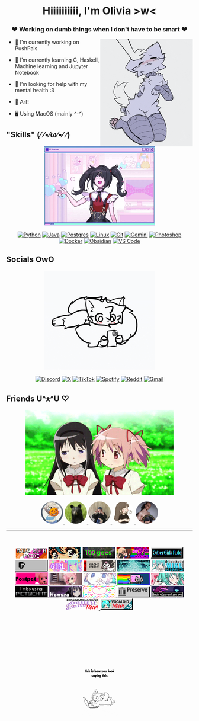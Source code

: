 <div align="center">

# Hiiiiiiiiii, I'm **Olivia** >w<
### ❤ Working on dumb things when I don't have to be smart ❤

</div>

<img align="right" src="resources/gif1.gif" width="250">

- 🔭 I’m currently working on PushPals

- 🌱 I’m currently learning C, Haskell, Machine learning and Jupyter Notebook

- 🤝 I’m looking for help with my mental health :3

- 🐶 Arf!

- 🖥️ Using MacOS (mainly ^-^)

## "Skills" (⁄ ⁄•⁄ω⁄•⁄ ⁄)
<div align="center">
  <img src="resources/gif2.gif" width="300">

[![Python](https://img.shields.io/badge/Python-3776AB?logo=python&logoColor=fff)](#)
[![Java](https://img.shields.io/badge/Java-%23ED8B00.svg?logo=openjdk&logoColor=white)](#)
[![Postgres](https://img.shields.io/badge/Postgres-%23316192.svg?logo=postgresql&logoColor=white)](#)
[![Linux](https://img.shields.io/badge/Linux-FCC624?logo=linux&logoColor=black)](#)
[![Git](https://img.shields.io/badge/Git-F05032?logo=git&logoColor=fff)](#)
[![Gemini](https://img.shields.io/badge/Gemini-886FBF?logo=googlegemini&logoColor=fff)](#)
[![Photoshop](https://img.shields.io/badge/Photoshop-31A8FF?logo=Adobe%20Photoshop&logoColor=black)](#)
[![Docker](https://img.shields.io/badge/Docker-2496ED?logo=docker&logoColor=fff)](#)
[![Obsidian](https://img.shields.io/badge/Obsidian-%23483699.svg?&logo=obsidian&logoColor=white)](#)
[![VS Code](https://custom-icon-badges.demolab.com/badge/VS%20Code-0078d7.svg?logo=vsc&logoColor=white)](#)
</div>

## Socials OwO
<div align="center">
  <img src="resources/gif3.gif" width="300">

[![Discord](https://img.shields.io/badge/Discord-%235865F2.svg?&logo=discord&logoColor=white)](#)
[![X](https://img.shields.io/badge/X-%23000000.svg?logo=X&logoColor=white)](#)
[![TikTok](https://img.shields.io/badge/TikTok-black?logo=tiktok&logoColor=white)](#)
[![Spotify](https://img.shields.io/badge/Spotify-1ED760?logo=spotify&logoColor=white)](#)
[![Reddit](https://img.shields.io/badge/Reddit-FF4500?logo=reddit&logoColor=white)](#)
[![Gmail](https://img.shields.io/badge/Gmail-D14836?logo=gmail&logoColor=white)](#)
</div>

## Friends U^ᴥ^U ♡
<div align="center">
  <img src="resources/gif4.gif" width="400">

  <br>

  <a href="https://x.com/Cutieanimator"><img src="resources/sarah.jpg" width="60" style="border-radius: 30px;">
  <a href="https://github.com/Marcus543211"><img src="resources/marcus.png" width="60" style="border-radius: 30px;">
  <a href="https://github.com/snadster"><img src="resources/snaddy.jpg" width="60" style="border-radius: 30px;">
  <a href="https://github.com/sofielofberg"><img src="resources/sofie.jpg" width="60" style="border-radius: 30px;">
  <a href="https://github.com/DrFisk0"><img src="resources/jonas.jpg" width="60" style="border-radius: 30px;">
</div>

---
<br>
<div align="center">

![](resources/badge_1.gif)
![](resources/badge_2.gif)
![](resources/badge_3.gif)
![](resources/badge_4.gif)
![](resources/badge_5.gif)
![](resources/badge_6.gif)
![](resources/badge_7.gif)
![](resources/badge_8.gif)
![](resources/badge_9.gif)
![](resources/badge_10.gif)
![](resources/badge_11.gif)
![](resources/badge_12.gif)
![](resources/badge_13.gif)
![](resources/badge_14.gif)
![](resources/badge_15.gif)
![](resources/badge_16.gif)
![](resources/badge_17.gif)
![](resources/badge_18.gif)
![](resources/badge_19.png)
![](resources/badge_20.png)
![](resources/badge_21.png)
![](resources/badge_22.png)
  <br>
  <br>
  <br>
  <br>
  <br>
  <br>
  <br>
  <br>
  <br>
  <br>
  <img src="resources/gif5.gif" width="100">
</div>









